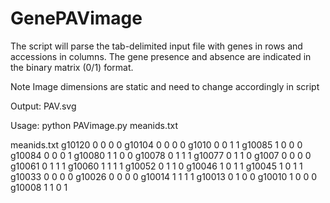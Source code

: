 
# GenePAVimage

The script will parse the tab-delimited input file with genes in rows and accessions in columns. The gene presence and absence are indicated in the binary matrix (0/1) format.

Note
Image dimensions are static and need to change accordingly in script

Output: PAV.svg

Usage: python PAVimage.py meanids.txt

meanids.txt
g10120  0       0       0       0
g10104  0       0       0       0
g1010   0       0       1       1
g10085  1       0       0       0
g10084  0       0       0       1
g10080  1       1       0       0
g10078  0       1       1       1
g10077  0       1       1       0
g1007   0       0       0       0
g10061  0       1       1       1
g10060  1       1       1       1
g10052  0       1       1       0
g10046  1       0       1       1
g10045  1       0       1       1
g10033  0       0       0       0
g10026  0       0       0       0
g10014  1       1       1       1
g10013  0       1       0       0
g10010  1       0       0       0
g10008  1       1       0       1
